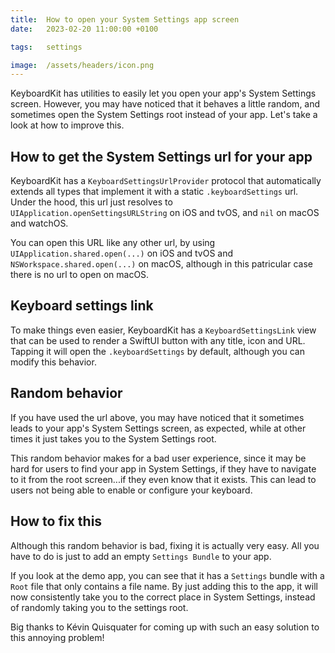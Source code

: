 ```yaml
---
title:  How to open your System Settings app screen
date:   2023-02-20 11:00:00 +0100

tags:   settings

image:  /assets/headers/icon.png
---
```


KeyboardKit has utilities to easily let you open your app's System Settings screen. However, you may have noticed that it behaves a little random, and sometimes open the System Settings root instead of your app. Let's take a look at how to improve this.


## How to get the System Settings url for your app

KeyboardKit has a `KeyboardSettingsUrlProvider` protocol that automatically extends all types that implement it with a static `.keyboardSettings` url. Under the hood, this url just resolves to `UIApplication.openSettingsURLString` on iOS and tvOS, and `nil` on macOS and watchOS. 

You can open this URL like any other url, by using `UIApplication.shared.open(...)` on iOS and tvOS and `NSWorkspace.shared.open(...)` on macOS, although in this patricular case there is no url to open on macOS.


## Keyboard settings link

To make things even easier, KeyboardKit has a `KeyboardSettingsLink` view that can be used to render a SwiftUI button with any title, icon and URL. Tapping it will open the `.keyboardSettings` by default, although you can modify this behavior.


## Random behavior

If you have used the url above, you may have noticed that it sometimes leads to your app's System Settings screen, as expected, while at other times it just takes you to the System Settings root.

This random behavior makes for a bad user experience, since it may be hard for users to find your app in System Settings, if they have to navigate to it from the root screen...if they even know that it exists. This can lead to users not being able to enable or configure your keyboard.


## How to fix this

Although this random behavior is bad, fixing it is actually very easy. All you have to do is just to add an empty `Settings Bundle` to your app.

If you look at the demo app, you can see that it has a `Settings` bundle with a `Root` file that only contains a file name. By just adding this to the app, it will now consistently take you to the correct place in System Settings, instead of randomly taking you to the settings root.

Big thanks to Kévin Quisquater for coming up with such an easy solution to this annoying problem!